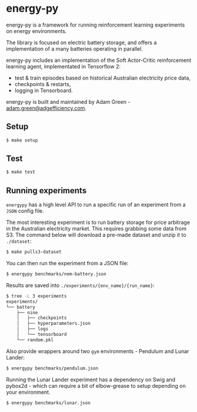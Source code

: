 # energy-py

energy-py is a framework for running reinforcement learning experiments on energy environments.

The library is focused on electric battery storage, and offers a implementation of a many batteries operating in parallel.

energy-py includes an implementation of the Soft Actor-Critic reinforcement learning agent, implementated in Tensorflow 2:

- test & train episodes based on historical Australian electricity price data,
- checkpoints & restarts,
- logging in Tensorboard.

energy-py is built and maintained by Adam Green - adam.green@adgefficiency.com.


## Setup

```bash
$ make setup
```


## Test

```bash
$ make test
```


## Running experiments

`energypy` has a high level API to run a specific run of an experiment from a `JSON` config file.

The most interesting experiment is to run battery storage for price arbitrage in the Australian electricity market.  This requires grabbing some data from S3.  The command below will download a pre-made dataset and unzip it to `./dataset`:

```bash
$ make pulls3-dataset
```

You can then run the experiment from a JSON file:

```bash
$ energypy benchmarks/nem-battery.json
```

Results are saved into `./experiments/{env_name}/{run_name}`:

```bash
$ tree -L 3 experiments
experiments/
└── battery
    ├── nine
    │   ├── checkpoints
    │   ├── hyperparameters.json
    │   ├── logs
    │   └── tensorboard
    └── random.pkl
```

Also provide wrappers around two `gym` environments - Pendulum and Lunar Lander:

```bash
$ energypy benchmarks/pendulum.json
```

Running the Lunar Lander experiment has a dependency on Swig and pybox2d - which can require a bit of elbow-grease to setup depending on your environment.

```bash
$ energypy benchmarks/lunar.json
```

